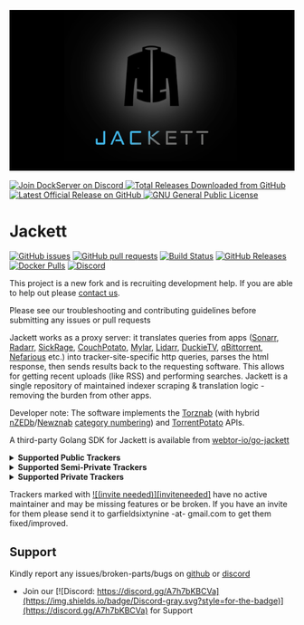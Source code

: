 ![Image of DockServer](/img/container_images/docker-jackett.png)

<p align="left">
    <a href="https://discord.gg/FYSvu83caM">
        <img src="https://discord.com/api/guilds/830478558995415100/widget.png?label=Discord%20Server&logo=discord" alt="Join DockServer on Discord">
    </a>
        <a href="https://github.com/dockserver/dockserver/releases">
        <img src="https://img.shields.io/github/downloads/dockserver/dockserver/total?label=Total%20Downloads&logo=github" alt="Total Releases Downloaded from GitHub">
    </a>
    <a href="https://github.com/dockserver/dockserver/releases/latest">
        <img src="https://img.shields.io/github/v/release/dockserver/dockserver?include_prereleases&label=Latest%20Release&logo=github" alt="Latest Official Release on GitHub">
    </a>
    <a href="https://github.com/dockserver/dockserver/blob/master/LICENSE">
        <img src="https://img.shields.io/github/license/dockserver/dockserver?label=License&logo=gnu" alt="GNU General Public License">
    </a>
</p>


# Jackett

[![GitHub issues](https://img.shields.io/github/issues/Jackett/Jackett.svg?maxAge=60&style=flat-square)](https://github.com/Jackett/Jackett/issues)
[![GitHub pull requests](https://img.shields.io/github/issues-pr/Jackett/Jackett.svg?maxAge=60&style=flat-square)](https://github.com/Jackett/Jackett/pulls)
[![Build Status](https://dev.azure.com/Jackett/Jackett/_apis/build/status/Jackett.Jackett?branchName=master)](https://dev.azure.com/jackett/jackett/_build/latest?definitionId=1&branchName=master)
[![GitHub Releases](https://img.shields.io/github/downloads/Jackett/Jackett/total.svg?maxAge=60&style=flat-square)](https://github.com/Jackett/Jackett/releases/latest)
[![Docker Pulls](https://img.shields.io/docker/pulls/linuxserver/jackett.svg?maxAge=60&style=flat-square)](https://hub.docker.com/r/linuxserver/jackett/)
[![Discord](https://img.shields.io/badge/discord-chat-7289DA.svg?maxAge=60&style=flat-square)](https://discord.gg/J865QuA)

This project is a new fork and is recruiting development help. If you are able to help out please [contact us](https://github.com/Jackett/Jackett/issues/8180).

Please see our troubleshooting and contributing guidelines before submitting any issues or pull requests

Jackett works as a proxy server: it translates queries from apps ([Sonarr](https://github.com/Sonarr/Sonarr), [Radarr](https://github.com/Radarr/Radarr), [SickRage](https://sickrage.github.io/), [CouchPotato](https://couchpota.to/), [Mylar](https://github.com/evilhero/mylar), [Lidarr](https://github.com/lidarr/lidarr), [DuckieTV](https://github.com/SchizoDuckie/DuckieTV), [qBittorrent](https://www.qbittorrent.org/), [Nefarious](https://github.com/lardbit/nefarious) etc.) into tracker-site-specific http queries, parses the html response, then sends results back to the requesting software. This allows for getting recent uploads (like RSS) and performing searches. Jackett is a single repository of maintained indexer scraping & translation logic - removing the burden from other apps.

Developer note: The software implements the [Torznab](https://github.com/Sonarr/Sonarr/wiki/Implementing-a-Torznab-indexer) (with hybrid [nZEDb](https://github.com/nZEDb/nZEDb/blob/b485fa326a0ff1f47ce144164eb1f070e406b555/resources/db/schema/data/10-categories.tsv)/[Newznab](https://newznab.readthedocs.io/en/latest/misc/api/#predefined-categories) [category numbering](https://github.com/Jackett/Jackett/wiki/Jackett-Categories)) and [TorrentPotato](https://github.com/RuudBurger/CouchPotatoServer/wiki/Couchpotato-torrent-provider) APIs.

A third-party Golang SDK for Jackett is available from [webtor-io/go-jackett](https://github.com/webtor-io/go-jackett)

<details> <summary> <b> Supported Public Trackers </b> </summary>

- 1337x
- 7torrents
- ACG.RIP
- ACGsou (36DM)
- Anidex
- AniLibria
- AnimeClipse
- Animedia
- Anime Tosho
- AniRena
- AniSource
- AudioBook Bay (ABB)
- Badass Torrents
- BigFANGroup
- BitRu
- BT.etree
- BT4G
- BTDB
- BTDIGG
- BTSOW
- Byrutor
- CiliPro (LIAORENCILI)
- comicat
- ConCen
- cpasbien
- cpasbienClone
- Demonoid
- dmhy
- E-Hentai
- elitetorrent
- emtrek
- Erai-Raws
- ETTV
- EXT Torrents
- ExtraTorrent.cd
- ExtraTorrent.it
- EZTV
- Filebase
- FireBit
- Frozen Layer
- GamesTorrents
- GkTorrent
- GloDLS
- GTorrent
- GTorrent.pro
- HDhouse (HDReactor)
- IBit
- Idope
- Il CorSaRo Blu
- Il Corsaro Nero
- Internet Archive (archive.org)
- Isohunt2
- iTorrent
- kickasstorrents.ws
- kickasstorrents.to
- Legit Torrents
- LePorno.info
- LimeTorrents
- LinuxTracker
- MacTorrents
- Magnet4You
- MejorTorrent
- MixTapeTorrent
- Montorrent
- MoviesDVDR
- MovieTorrent
- MyPornClub
- NewPCT (aka: tvsinpagar, descargas2020, torrentlocura, torrentrapid, tumejortorrent, pctnew, etc)
- Newstudio
- Nitro
- NNTT
- NoNaMe Club (NNM-Club)
- Nyaa-Pantsu
- Nyaa.si
- OnceSearch
- OneJAV
- OxTorrent
- ParnuXi
- PC-torrent
- PiratBit
- Pirateiro
- Pornforall
- PornLeech
- PornoLive
- PornoRip
- PornoTor
- Portugas
- ProPorn
- ProStyleX
- Rapidzona
- RARBG
- RinTor
- RinTorNeT
- Rus-media
- RuTor
- RuTracker.RU
- seleZen
- Sexy-Pics
- ShizaProject
- shokweb
- ShowRSS
- SkyTorrents.to
- Solid Torrents
- sosulki
- SubsPlease
- sukebei-Pantsu
- sukebei.Nyaa.si
- The Pirate Bay (TPB)
- TNTfork
- Tokyo Tosho
- Torlock
- TOROS
- Torrent Downloads (TD)
- Torrent Oyun indir
- Torrent Paradise (ML)
- torrent-pirat
- Torrent4You
- Torrent9
- Torrent9 clone
- TorrentDownload
- TorrentFunk
- TorrentGalaxy (TGx)
- TorrentKitty
- TorrentMafya
- TorrentMax (토렌트맥스)
- TorrentParadise
- TorrentProject2
- TorrentQQ (토렌트큐큐)
- Torrents.csv
- TorrentSir (토렌트썰)
- Torrentv
- TorrentView (토렌트뷰)
- TorrentWhiz ( 토렌트위즈)
- truPornolabs
- ttobogo
- Underverse
- UnionDHT
- VSTHouse
- VST Torrents
- xxxAdultTorrent
- xxxtor
- xxxtorrents
- YourBittorrent
- YTS.ag
- zetorrents
- Zooqle
</details>

<details> <summary> <b> Supported Semi-Private Trackers </b> </summary>

- AniDUB
- Anime-Free
- ArenaBG
- BaibaKo
- BookTracker
- BootyTape
- CasStudioTV
- Catorrent
- Darmowe torrenty
- Deildu
- DimeADozen (EzTorrent)
- DXP (Deaf Experts)
- EniaHD
- Erzsebet.pl
- ExKinoRay
- Genesis-Movement
- HamsterStudio
- HD-CzTorrent
- HunTorrent
- IV-Torrents
- KinoNaVse100
- Kinorun
- Kinozal
- LostFilm.tv
- Magnetico (Local DHT) [[site](https://github.com/boramalper/magnetico)]
- MVGroup Forum
- MVGroup Main
- Marine Tracker
- Metal Tracker
- MuziekFrabriek
- NetHD (VietTorrent)
- PornoLab
- PussyTorrents
- Rainbow Tracker
- RiperAM
- RockBox
- RuTracker
- Rustorka
- SDkino
- Sharewood
- SkTorrent
- SkTorrent-org
- themixingbowl (TMB)
- Toloka.to
- Torrent-Explosiv
- Torrents-Local
- TribalMixes
- Union Fansub
- YggTorrent (YGG)
- Ztracker
</details>

<details> <summary> <b> Supported Private Trackers </b> </summary>

- 0day.kiev
- 1ptbar
- 2 Fast 4 You
- 3ChangTrai (3CT) [![(invite needed)][inviteneeded]](#)
- 3D Torrents (3DT) [![(invite needed)][inviteneeded]](#)
- 4thD (4th Dimension)
- 52PT
- 720pier
- Abnormal [![(invite needed)][inviteneeded]](#)
- ABtorrents (ABT + RNS)
- Acid Lounge (A-L) [![(invite needed)][inviteneeded]](#)
- AcrossTheTasman [![(invite needed)][inviteneeded]](#)
- Aftershock
- Aidoru!Online
- Aither
- AlphaRatio (AR)
- AmigosShareClub
- anasch.cc
- AnimeBytes (AB)
- AnimeTorrents (AnT)
- AnimeWorld [![(invite needed)][inviteneeded]](#)
- Anthelion
- Araba Fenice (Phoenix) [![(invite needed)][inviteneeded]](#)
- ArabP2P
- AsianCinema
- Asylum Share
- AudioNews (AN)
- Aussierul.es [![(invite needed)][inviteneeded]](#)
- AvistaZ (AsiaTorrents)
- Borgzelle
- Back-ups
- bB
- BakaBT
- BeiTai
- BeyondHD (BHD)
- Bibliotik
- BIGTorrent
- Bit-City Reloaded [![(invite needed)][inviteneeded]](#)
- BIT-HDTV
- BiT-TiTAN
- BitHUmen
- BitTorrentFiles
- BiTTuRK
- Bithorlo (BHO)
- Bitspyder
- BJ-Share (BJ)
- BlueBird [![(invite needed)][inviteneeded]](#)
- Blutopia (BLU)
- Boxing Torrents
- Brasil Tracker
- BroadCity [![(invite needed)][inviteneeded]](#)
- BroadcasTheNet (BTN)
- BrokenStones [![(invite needed)][inviteneeded]](#)
- BTNext (BTNT)
- BTSCHOOL
- BWTorrents
- CCFBits
- CGPeers
- CHDBits
- Carp-Hunter
- Carpathians
- CartoonChaos (CC)
- CasaTorrent [![(invite needed)][inviteneeded]](#)
- ChileBT
- Cinecalidad
- CinemaMovieS_ZT
- CinemaZ (EuTorrents)
- Cinemageddon
- Cinematik
- Classix
- Coastal-Crew
- Concertos
- CrazyHD
- CrazySpirits
- CrnaBerza
- DANISH BYTES
- Darius Tracker
- Dark-Shadow
- Dark Tracker
- Das Unerwartete [![(invite needed)][inviteneeded]](#)
- DataScene (DS)
- DesiReleasers
- DesiTorrents
- Diablo Torrent
- DICMusic
- DigitalCore
- DivTeam
- DivxTotal
- Dragonworld Reloaded [![(invite needed)][inviteneeded]](#)
- EbookParadijs
- Ebooks-Shares
- EfectoDoppler
- Empornium (EMP)
- EpubLibre
- eShareNet
- eStone (XiDER, BeLoad)
- ExoticaZ (YourExotic)
- ExtremeBits
- ExtremeTorrents [![(invite needed)][inviteneeded]](#)
- FANO.IN
- Fantastic Heaven
- FeedUrNeed
- Femdomcult
- FileList (FL)
- Film-Paleis
- FinElite (FE)
- FinVip
- FocusX
- Fou-Du-Cinema
- FreeTorrent
- FunFile (FF)
- FunkyTorrents (FT) [![(invite needed)][inviteneeded]](#)
- Fuzer (FZ)
- GFXPeers
- Gay-Torrents.net
- Gay-Torrents.org [![(invite needed)][inviteneeded]](#)
- GAYtorrent.ru
- GazelleGames (GGn) [![(invite needed)][inviteneeded]](#)
- Generation-Free
- GigaTorrents
- GimmePeers (formerly ILT)
- GiroTorrent
- GreekDiamond
- Greek Team
- HaiDan
- HD Dolby [![(invite needed)][inviteneeded]](#)
- HD-Bits.com
- HD-Forever (HDF)
- HD-Olimpo
- HD-Only (HDO)
- HD-Space (HDS)
- HD-Spain [![(invite needed)][inviteneeded]](#)
- HD-Torrents (HDT)
- HD4FANS [![(invite needed)][inviteneeded]](#)
- HDArea (HDA)
- HDAtmos
- HDBits
- HDCenter [![(invite needed)][inviteneeded]](#)
- HDChina (HDWing)
- HDC (HDCiTY)
- HDCity
- HDHome (HDBigger)
- HDME
- HDRoute [![(invite needed)][inviteneeded]](#)
- HDSky
- HDTime
- HDTorrents.it
- HDTurk [![(invite needed)][inviteneeded]](#)
- HDU [![(invite needed)][inviteneeded]](#)
- HDZone
- Hebits
- HellasTZ
- Hon3y HD
- HQSource (HQS)
- HuSh [![(invite needed)][inviteneeded]](#)
- IPTorrents (IPT)
- ImmortalSeed (iS)
- Immortuos
- Insane Tracker
- IPTorrents (IPT)
- JPopsuki
- JPTV
- Karagarga
- Keep Friends
- LastFiles
- LatinoP2P
- Le Saloon
- LemonHD
- LearnFlakes
- LegacyHD (HD4Free)
- Libble
- LibraNet (LN)
- LinkoManija
- LosslessClub
- M-Team TP (MTTP)
- MaDs Revolution
- magic-heaven
- Magico (Trellas)
- Majomparádé (TurkDepo)
- MeseVilág (Fairytale World)
- MicroBit (µBit)
- Milkie
- MMA-Torrents
- MNV (Max-New-Vision)
- Mononoké-BT [![(invite needed)][inviteneeded]](#)
- MoreThanTV (MTV)
- MyAnonamouse (MAM)
- MySpleen [![(invite needed)][inviteneeded]](#)
- NBTorrents [![(invite needed)][inviteneeded]](#)
- NCore
- Nebulance (NBL) (TransmiTheNet)
- NetCosmo
- NetLab
- NorBits
- Nordic+
- Oasis
- Obscure
- oMg[WtF]trackr
- OpenCD
- Oppaitime [![(invite needed)][inviteneeded]](#)
- Orpheus
- OshenPT
- Ourbits (HDPter)
- P2PBG
- P2PElite
- PassThePopcorn (PTP)
- Peers.FM
- Pirata Digital
- PirateTheNet (PTN)
- PixelCove (Ultimate Gamer)
- PiXELHD (PxHD) [![(invite needed)][inviteneeded]](#)
- Pleasuredome
- PolishSource (PS)
- PolishTracker
- PornBits (PB)
- Pornbay [![(invite needed)][inviteneeded]](#)
- PotUK
- Pretome
- PrivateHD (PHD)
- ProAudioTorrents (PAT)
- PTerClub
- PTFiles (PTF)
- PThome
- PTMSG
- PTSBAO
- PTtime
- PuntoTorrent
- PuroVicio
- Puur-Hollands
- PWTorrents (PWT)
- R3V WTF! [![(invite needed)][inviteneeded]](#)
- Racing4Everyone (R4E)
- RacingForMe (RFM)
- RedBits
- Red Star Torrent (RST) [![(invite needed)][inviteneeded]](#)
- Redacted (PassTheHeadphones)
- RetroFlix
- RevolutionTT
- ROFD
- Romanian Metal Torrents (RMT) [![(invite needed)][inviteneeded]](#)
- RPTorrents
- SceneHD
- ScenePalace (SP)
- SceneRush
- SceneTime
- SDBits [![(invite needed)][inviteneeded]](#)
- Secret Cinema
- SeedFile (SF)
- ShareFiles
- Shareisland
- Shazbat
- SiamBIT
- SnowPT (SSPT)
- SoulVoice [![(invite needed)][inviteneeded]](#)
- SpeedApp (SceneFZ, XtreMeZone / MYXZ, ICE Torrent)
- SpeedCD
- Speedmaster HD
- SpeedTorrent Reloaded
- Spirit of Revolution [![(invite needed)][inviteneeded]](#)
- SportHD [![(invite needed)][inviteneeded]](#)
- SportsCult
- SpringSunday
- SugoiMusic
- Superbits (SBS)
- Tapochek
- Tasmanit [![(invite needed)][inviteneeded]](#)
- TeamHD
- TeamOS
- TEKNO3D [![(invite needed)][inviteneeded]](#)
- TellyTorrent
- teracod (Movie Zone)
- The Falling Angels (TFA)
- The Geeks [![(invite needed)][inviteneeded]](#)
- The Horror Charnel (THC)
- The New Retro
- The Occult [![(invite needed)][inviteneeded]](#)
- The Place [![(invite needed)][inviteneeded]](#)
- The Shinning (TsH)
- The Show [![(invite needed)][inviteneeded]](#)
- The Vault [![(invite needed)][inviteneeded]](#)
- TheAudioScene
- TheEmpire (TE) [![(invite needed)][inviteneeded]](#)
- TheLeachZone
- TheScenePlace (TSP)
- TJUPT
- TLFBits [![(invite needed)][inviteneeded]](#)
- ToTheGlory (TTG)
- Torrent Network (TN)
- Torrent Sector Crew (TSC)
- Torrent Surf
- Torrent-Syndikat [![(invite needed)][inviteneeded]](#)
- TOrrent-tuRK (TORK)
- Torrent.LT
- TorrentBD
- TorrentBytes (TBy)
- TorrentCCF (TCCF)
- TorrentDay (TD)
- TorrentDB
- TorrentFactory
- TorrentHR
- TorrentHeaven [![(invite needed)][inviteneeded]](#)
- TorrentLeech (TL)
- TorrentLeech.pl
- TorrentSeeds (TS)
- Torrentech (TTH)
- Torrenting (TT) [![(invite needed)][inviteneeded]](#)
- Torrentland
- TotallyKids (TK)
- Trackeros
- TranceTraffic [![(invite needed)][inviteneeded]](#)
- Trezzor
- TTsWEB
- TurkSeed
- TurkTorrent (TT)
- TV Chaos UK (TVCUK)
- TV-Vault
- TVstore
- Twilight Torrents
- Twilights Zoom
- U2 (U2 分享園@動漫花園) [![(invite needed)][inviteneeded]](#)
- UHDBits
- UnionGang [![(invite needed)][inviteneeded]](#)
- UnlimitZ
- Vizuk
- WDT (Wrestling Desires Torrents / Ultimate Wrestling Torrents)
- Witch-Hunter (Demon-Site)
- wOOt [![(invite needed)][inviteneeded]](#)
- World-In-HD [![(invite needed)][inviteneeded]](#)
- x-ite.me (XM) [![(invite needed)][inviteneeded]](#)
- xBytesV2
- XSpeeds (XS)
- XWT-Classics
- XWTorrents (XWT)
- Xthor
- YDYPT
- Zamunda.net
- Zelka.org
- ZonaQ
</details>

Trackers marked with [![(invite needed)][inviteneeded]](#) have no active maintainer and may be missing features or be broken. If you have an invite for them please send it to garfieldsixtynine -at- gmail.com to get them fixed/improved.

## Support

Kindly report any issues/broken-parts/bugs on [github](https://github.com/dockserver/dockserver/issues) or [discord](https://discord.gg/A7h7bKBCVa)

- Join our [![Discord: https://discord.gg/A7h7bKBCVa](https://img.shields.io/badge/Discord-gray.svg?style=for-the-badge)](https://discord.gg/A7h7bKBCVa) for Support
